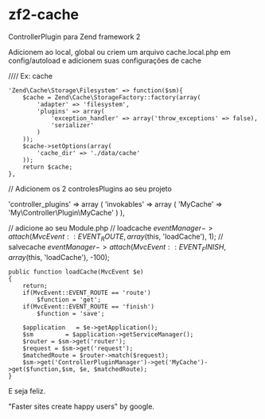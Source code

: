 zf2-cache
=========

ControllerPlugin para Zend framework 2 

Adicionem ao local, global ou criem um arquivo cache.local.php em config/autoload e adicionem suas configurações de cache

//// Ex: cache

	'Zend\Cache\Storage\Filesystem' => function($sm){
		$cache = Zend\Cache\StorageFactory::factory(array(
			'adapter' => 'filesystem',
			'plugins' => array(
				'exception_handler' => array('throw_exceptions' => false),
				'serializer'
			)
		));
		$cache->setOptions(array(
			'cache_dir' => './data/cache'
		));
		return $cache;
	},

// Adicionem os 2 controlesPlugins ao seu projeto

'controller_plugins' => array (
			'invokables' => array (
						'MyCache'  => 'My\Controller\Plugin\MyCache'
						)
	),
	
// adicione ao seu Module.php
		// loadcache
		$eventManager->attach(MvcEvent::EVENT_ROUTE, array($this, 'loadCache'), 1);
		// salvecache
		$eventManager->attach(MvcEvent::EVENT_FINISH, array($this, 'loadCache'), -100);
    
	public function loadCache(MvcEvent $e)
	{
		return;
		if(MvcEvent::EVENT_ROUTE == 'route')
			$function = 'get';
		if(MvcEvent::EVENT_ROUTE == 'finish')
			$function = 'save';
			
		$application   = $e->getApplication();
		$sm			= $application->getServiceManager();
		$router = $sm->get('router');
		$request = $sm->get('request');
		$matchedRoute = $router->match($request);
		$sm->get('ControllerPluginManager')->get('MyCache')->get($function,$sm, $e, $matchedRoute);
	}
	
E seja feliz.

"Faster sites create happy users"
by google.
